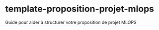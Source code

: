 # template-proposition-projet-mlops
Guide pour aider à structurer votre proposition de projet MLOPS
